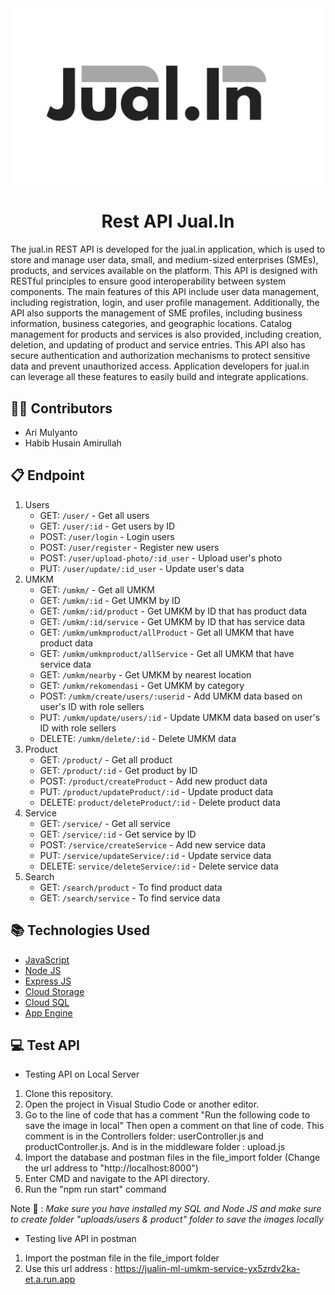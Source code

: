 <div align="center">

<img src="images/product_logo.png" alt='Jualin logo' width=500/>

# Rest API Jual.In

<div align="left">

The jual.in REST API is developed for the jual.in application, which is used to store and manage user data, small, and medium-sized enterprises (SMEs), products, and services available on the platform. This API is designed with RESTful principles to ensure good interoperability between system components. The main features of this API include user data management, including registration, login, and user profile management. Additionally, the API also supports the management of SME profiles, including business information, business categories, and geographic locations. Catalog management for products and services is also provided, including creation, deletion, and updating of product and service entries. This API also has secure authentication and authorization mechanisms to protect sensitive data and prevent unauthorized access. Application developers for jual.in can leverage all these features to easily build and integrate applications.

## 👨‍🏭 Contributors
- Ari Mulyanto
- Habib Husain Amirullah

## 📋 Endpoint
1. Users
    - GET: `/user/` - Get all users
    - GET: `/user/:id` - Get users by ID
    - POST: `/user/login` - Login users
    - POST: `/user/register` - Register new users
    - POST: `/user/upload-photo/:id_user` - Upload user's photo
    - PUT: `/user/update/:id_user` - Update user's data
2. UMKM
    - GET: `/umkm/` - Get all UMKM
    - GET: `/umkm/:id` - Get UMKM by ID
    - GET: `/umkm/:id/product` - Get UMKM by ID that has product data
    - GET: `/umkm/:id/service` - Get UMKM by ID that has service data
    - GET: `/umkm/umkmproduct/allProduct` - Get all UMKM that have product data
    - GET: `/umkm/umkmproduct/allService` - Get all UMKM that have service data
    - GET: `/umkm/nearby` - Get UMKM by nearest location
    - GET: `/umkm/rekomendasi` - Get UMKM by category
    - POST: `/umkm/create/users/:userid` - Add UMKM data based on user's ID with role sellers
    - PUT: `/umkm/update/users/:id` - Update UMKM data based on user's ID with role sellers
    - DELETE: `/umkm/delete/:id` - Delete UMKM data
3. Product
    - GET: `/product/` - Get all product
    - GET: `/product/:id` - Get product by ID
    - POST: `/product/createProduct` - Add new product data 
    - PUT: `/product/updateProduct/:id` - Update product data 
    - DELETE: `product/deleteProduct/:id` - Delete product data
4. Service
    - GET: `/service/` - Get all service
    - GET: `/service/:id` - Get service by ID
    - POST: `/service/createService` - Add new service data 
    - PUT: `/service/updateService/:id` - Update service data 
    - DELETE: `service/deleteService/:id` - Delete service data
5. Search
    - GET: `/search/product` - To find product data
    - GET: `/search/service` - To find service data

## 📚 Technologies Used

- [JavaScript](https://www.javascript.com/)
- [Node JS](https://nodejs.org/en)
- [Express JS](https://expressjs.com/)
- [Cloud Storage](https://cloud.google.com/)
- [Cloud SQL](https://cloud.google.com/)
- [App Engine](https://cloud.google.com/)

## 💻 Test API
- Testing API on Local Server

1. Clone this repository.
2. Open the project in Visual Studio Code or another editor.
3. Go to the line of code that has a comment "Run the following code to save the image in local" Then open a comment on that line of code. This comment is in the Controllers folder: userController.js and productController.js. And is in the middleware folder : upload.js
4. Import the database and postman files in the file_import folder (Change the url address to "http://localhost:8000")
5. Enter CMD and navigate to the API directory.
6. Run the "npm run start" command

Note 📌 :
<i> Make sure you have installed my SQL and Node JS and make sure to create folder "uploads/users & product" folder to save the images locally </i>

- Testing live API in postman

1. Import the postman file in the file_import folder
2. Use this url address : https://jualin-ml-umkm-service-yx5zrdv2ka-et.a.run.app
